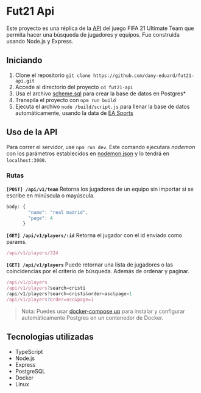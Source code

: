 # Fut21 Api

Este proyecto es una réplica de la [API](https://www.easports.com/fifa/ultimate-team/api/fut/item) del juego FIFA 21 Ultimate Team que permita hacer una búsqueda de jugadores y equipos. Fue construida usando Node.js y Express.

## Iniciando

1. Clone el repositorio `git clone https://github.com/dany-eduard/fut21-api.git`
2. Accede al directorio del proyecto `cd fut21-api`
3. Usa el archivo [scheme.sql](https://github.com/dany-eduard/fut21-api/blob/main/database/scheme.sql) para crear la base de datos en Postgres\*
4. Transpila el proyecto con `npm run build`
5. Ejecuta el archivo `node /build/script.js` para llenar la base de datos automáticamente, usando la data de [EA Sports](https://www.easports.com/fifa/ultimate-team/api/fut/item)

## Uso de la API

Para correr el servidor, use `npm run dev`. Este comando ejecutara _nodemon_ con los parámetros establecidos en [nodemon.json](https://github.com/dany-eduard/fut21-api/blob/main/nodemon.json) y lo tendrá en `localhost:3000`.

### Rutas

**`[POST] /api/v1/team`** Retorna los jugadores de un equipo sin importar si se escribe en minúscula o mayúscula.

```js
body: {
        "name": "real madrid",
        "page": 4
      }
```

**`[GET] /api/v1/players/:id`** Retorna el jugador con el id enviado como params.

```js
/api/v1/players/324
```

**`[GET] /api/v1/players`** Puede retornar una lista de jugadores o las coincidencias por el criterio de búsqueda. Además de ordenar y paginar.

```js
/api/v1/players
/api/v1/players?search=cristi
/api/v1/players?search=cristi&order=asc&page=1
/api/v1/players?order=asc&page=1
```

> Nota: Puedes usar [docker-compose up](https://github.com/dany-eduard/fut21-api/blob/main/docker-compose.yml) para instalar y configurar automáticamente Postgres en un contenedor de Docker.

## Tecnologias utilizadas

- TypeScript
- Node.js
- Express
- PostgreSQL
- Docker
- Linux
